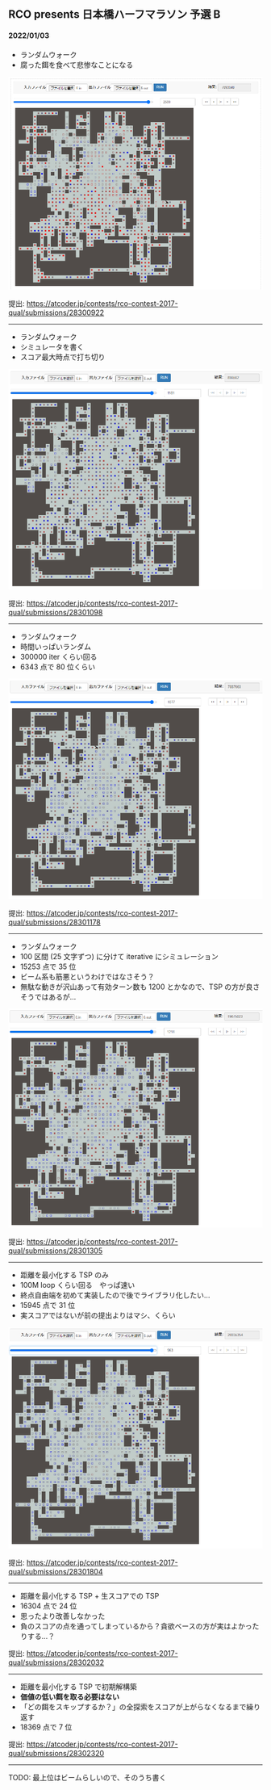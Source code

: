 ## RCO presents 日本橋ハーフマラソン 予選 B

#### 2022/01/03

* ランダムウォーク
* 腐った餌を食べて悲惨なことになる

<img src="img/random_walk.png">

提出: https://atcoder.jp/contests/rco-contest-2017-qual/submissions/28300922

---

* ランダムウォーク
* シミュレータを書く
* スコア最大時点で打ち切り

<img src="img/random_walk_truncated.png">

提出: https://atcoder.jp/contests/rco-contest-2017-qual/submissions/28301098

---

* ランダムウォーク
* 時間いっぱいランダム
* 300000 iter くらい回る
* 6343 点で 80 位くらい

<img src="img/multistart_random_walk.png">

提出: https://atcoder.jp/contests/rco-contest-2017-qual/submissions/28301178

---

* ランダムウォーク
* 100 区間 (25 文字ずつ) に分けて iterative にシミュレーション
* 15253 点で 35 位
* ビーム系も筋悪というわけではなさそう？
* 無駄な動きが沢山あって有効ターン数も 1200 とかなので、TSP の方が良さそうではあるが…

<img src="img/random_walk_interval.png">

提出: https://atcoder.jp/contests/rco-contest-2017-qual/submissions/28301305

---

* 距離を最小化する TSP のみ
* 100M loop くらい回る　やっぱ速い
* 終点自由端を初めて実装したので後でライブラリ化したい…
* 15945 点で 31 位
* 実スコアではないが前の提出よりはマシ、くらい

<img src="img/tsp_dist.png">

提出: https://atcoder.jp/contests/rco-contest-2017-qual/submissions/28301804

---

* 距離を最小化する TSP + 生スコアでの TSP
* 16304 点で 24 位
* 思ったより改善しなかった
* 負のスコアの点を通ってしまっているから？貪欲ベースの方が実はよかったりする…？

提出: https://atcoder.jp/contests/rco-contest-2017-qual/submissions/28302032

---

* 距離を最小化する TSP で初期解構築
* <b>価値の低い餌を取る必要はない</b>
* 「どの餌をスキップするか？」の全探索をスコアが上がらなくなるまで繰り返す
* 18369 点で 7 位

提出: https://atcoder.jp/contests/rco-contest-2017-qual/submissions/28302320

---

TODO: 最上位はビームらしいので、そのうち書く
